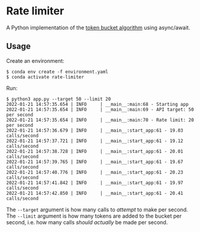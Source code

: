 Rate limiter
============

A Python implementation of the [token bucket algorithm][alg] using async/await.

## Usage

Create an environment:

```
$ conda env create -f environment.yaml
$ conda activate rate-limiter
```

Run:

```
$ python3 app.py --target 50 --limit 20
2022-01-21 14:57:35.654 | INFO     | __main__:main:68 - Starting app
2022-01-21 14:57:35.654 | INFO     | __main__:main:69 - API target: 50 per second
2022-01-21 14:57:35.654 | INFO     | __main__:main:70 - Rate limit: 20 per second
2022-01-21 14:57:36.679 | INFO     | __main__:start_app:61 - 19.03 calls/second
2022-01-21 14:57:37.721 | INFO     | __main__:start_app:61 - 19.12 calls/second
2022-01-21 14:57:38.728 | INFO     | __main__:start_app:61 - 20.01 calls/second
2022-01-21 14:57:39.765 | INFO     | __main__:start_app:61 - 19.67 calls/second
2022-01-21 14:57:40.776 | INFO     | __main__:start_app:61 - 20.23 calls/second
2022-01-21 14:57:41.842 | INFO     | __main__:start_app:61 - 19.97 calls/second
2022-01-21 14:57:42.850 | INFO     | __main__:start_app:61 - 20.41 calls/second
```

The `--target` argument is how many calls to _attempt_ to make per second. The
`--limit` argument is how many tokens are added to the bucket per second, i.e.
how many calls _should actually_ be made per second.

[alg]: https://en.wikipedia.org/wiki/Token_bucket
